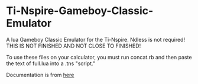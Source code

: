# Ti-Nspire-Gameboy-Classic-Emulator  
A lua Gameboy Classic Emulator for the Ti-Nspire. Ndless is not required! THIS IS NOT FINISHED AND NOT CLOSE TO FINISHED!  
  
To use these files on your calculator, you must run concat.rb and then paste the text of full.lua into a .tns "script."  
  
Documentation is from [here](http://marc.rawer.de/Gameboy/Docs/GBCPUman.pdf)
